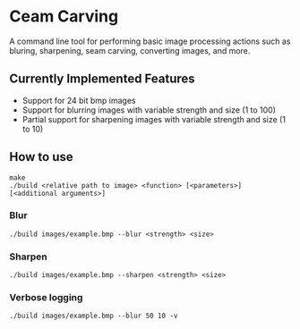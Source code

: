 # Ceam Carving
A command line tool for performing basic image processing actions such as bluring, sharpening, seam carving, converting images, and more.

## Currently Implemented Features
* Support for 24 bit bmp images
* Support for blurring images with variable strength and size (1 to 100)
* Partial support for sharpening images with variable strength and size (1 to 10)

## How to use
```
make
./build <relative path to image> <function> [<parameters>] [<additional arguments>]
```

### Blur
`./build images/example.bmp --blur <strength> <size>`

### Sharpen
`./build images/example.bmp --sharpen <strength> <size>`

### Verbose logging
`./build images/example.bmp --blur 50 10 -v`
